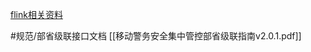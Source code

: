 [flink相关资料](airmail://message?mail=lidong.yang%40pekall.com&messageid=AI%2AANQC-InjQyq4Fr7s2qqrc)


#规范/部省级联接口文档
[[移动警务安全集中管控部省级联指南v2.0.1.pdf]]

